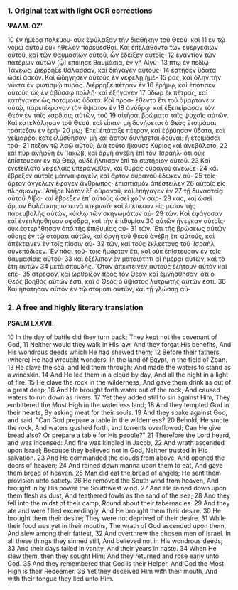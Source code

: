 ### 1. Original text with light OCR corrections

**ΨΑΛΜ. ΟΖ'.**

10 ἐν ἡμέρᾳ πολέμου· οὐκ ἐφύλαξαν τὴν διαθήκην τοῦ Θεοῦ, καὶ
11 ἐν τῷ νόμῳ αὐτοῦ οὐκ ἤθελον πορεύεσθαι. Καὶ ἐπελάθοντο τῶν
   εὐεργεσιῶν αὐτοῦ, καὶ τῶν θαυμασίων αὐτοῦ, ὧν ἔδειξεν αὐτοῖς·
12 ἐναντίον τῶν πατέρων αὐτῶν (ᾧ) ἐποίησε θαυμάσια, ἐν γῇ Αἰγύ-
13 πτῳ ἐν πεδίῳ Τάνεως. Διέρρηξε θάλασσαν, καὶ διήγαγεν αὐτοὺς·
14 ἔστησεν ὕδατα ὡσεὶ ἀσκόν. Καὶ ὡδήγησεν αὐτοὺς ἐν νεφέλῃ ἡμέ-
15 ρας, καὶ ὅλην τὴν νύκτα ἐν φωτισμῷ πυρός. Διέρρηξε πέτραν ἐν
16 ἐρήμῳ, καὶ ἐπότισεν αὐτοὺς ὡς ἐν ἀβύσσῳ πολλῇ· καὶ ἐξήγαγεν
17 ὕδωρ ἐκ πέτρας, καὶ κατήγαγεν ὡς ποταμοὺς ὕδατα. Καὶ προσ-
   έθεντο ἔτι τοῦ ἁμαρτάνειν αὐτῷ, παρεπίκραναν τὸν ὕψιστον ἐν
18 ἀνύδρῳ· καὶ ἐξεπείρασαν τὸν Θεὸν ἐν ταῖς καρδίαις αὐτῶν, τοῦ
19 αἰτῆσαι βρώματα ταῖς ψυχαῖς αὐτῶν. Καὶ κατελάλησαν τοῦ
   Θεοῦ, καὶ εἶπαν· μὴ δυνήσεται ὁ Θεὸς ἑτοιμάσαι τράπεζαν ἐν ἐρή-
20 μῳ; ᾽Επεὶ ἐπάταξε πέτραν, καὶ ἐῤῥύησαν ὕδατα, καὶ χείμαῤῥοι
   κατεκλύσθησαν· μὴ καὶ ἄρτον δυνήσεται δοῦναι; ἢ ἑτοιμάσαι τρά-
21 πεζαν τῷ λαῷ αὐτοῦ; Διὰ τοῦτο ἤκουσε Κύριος καὶ ἀνεβάλετο,
22 καὶ πῦρ ἀνήφθη ἐν ᾽Ιακώβ, καὶ ὀργὴ ἀνέβη ἐπὶ τὸν ᾽Ισραήλ· ὅτι
   οὐκ ἐπίστευσαν ἐν τῷ Θεῷ, οὐδὲ ἤλπισαν ἐπὶ τὸ σωτήριον αὐτοῦ.
23 Καὶ ἐνετείλατο νεφέλαις ὑπεράνωθεν, καὶ θύρας οὐρανοῦ ἀνέωξε·
24 καὶ ἔβρεξεν αὐτοῖς μάννα φαγεῖν, καὶ ἄρτον οὐρανοῦ ἔδωκεν αὐ-
25 τοῖς· ἄρτον ἀγγέλων ἔφαγεν ἄνθρωπος· ἐπισιτισμὸν ἀπέστειλεν
26 αὐτοῖς εἰς πλησμονήν. ᾽Απῆρε Νότον ἐξ οὐρανοῦ, καὶ ἐπήγαγεν ἐν
27 τῇ δυναστείᾳ αὐτοῦ Λίβα· καὶ ἔβρεξεν ἐπ᾽ αὐτοὺς ὡσεὶ χοῦν σάρ-
28 κας, καὶ ὡσεὶ ἄμμον θαλάσσης πετεινὰ πτερωτά· καὶ ἐπέπεσον
   εἰς μέσον τῆς παρεμβολῆς αὐτῶν, κύκλῳ τῶν σκηνωμάτων αὐ-
29 τῶν. Καὶ ἐφάγοσαν καὶ ἐνεπλήσθησαν σφόδρα, καὶ τὴν ἐπιθυμίαν
30 αὐτῶν ἤνεγκαν αὐτοῖς· οὐκ ἐστερήθησαν ἀπὸ τῆς ἐπιθυμίας αὐ-
31 τῶν. ᾽Ετι τῆς βρώσεως αὐτῶν οὔσης ἐν τῷ στόματι αὐτῶν, καὶ
   ὀργὴ τοῦ Θεοῦ ἀνέβη ἐπ᾽ αὐτούς, καὶ ἀπέκτεινεν ἐν τοῖς πίοσιν αὐ-
32 τῶν, καὶ τοὺς ἐκλεκτοὺς τοῦ ᾽Ισραὴλ συνεπόδισεν. ᾽Εν πᾶσι τού-
   τοις ἥμαρτον ἔτι, καὶ οὐκ ἐπίστευσαν ἐν τοῖς θαυμασίοις αὐτοῦ·
33 καὶ ἐξέλιπον ἐν ματαιότητι αἱ ἡμέραι αὐτῶν, καὶ τὰ ἔτη αὐτῶν
34 μετὰ σπουδῆς. ῞Οταν ἀπέκτεινεν αὐτοὺς ἐζήτουν αὐτὸν καὶ ἐπέ-
35 στρεφον, καὶ ὤρθριζον πρὸς τὸν Θεόν· καὶ ἐμνήσθησαν, ὅτι ὁ Θεὸς
   βοηθὸς αὐτῶν ἐστι, καὶ ὁ Θεὸς ὁ ὕψιστος λυτρωτὴς αὐτῶν ἐστι.
36 Καὶ ἠπάτησαν αὐτὸν ἐν τῷ στόματι αὐτῶν, καὶ τῇ γλώσσῃ αὐ-

### 2. A free and highly literary translation

**PSALM LXXVII.**

10 In the day of battle did they turn back;
They kept not the covenant of God,
11 Neither would they walk in His law.
And they forgat His benefits,
And His wondrous deeds which He had shewed them;
12 Before their fathers, (where) He had wrought wonders,
In the land of Egypt, in the field of Zoan.
13 He clave the sea, and led them through;
And made the waters to stand as a wineskin.
14 And He led them in a cloud by day,
And all the night in a light of fire.
15 He clave the rock in the wilderness,
And gave them drink as out of a great deep;
16 And He brought forth water out of the rock,
And caused waters to run down as rivers.
17 Yet they added still to sin against Him,
They embittered the Most High in the waterless land;
18 And they tempted God in their hearts,
By asking meat for their souls.
19 And they spake against God, and said,
"Can God prepare a table in the wilderness?
20 Behold, He smote the rock,
And waters gushed forth, and torrents overflowed;
Can He give bread also?
Or prepare a table for His people?"
21 Therefore the Lord heard, and was incensed:
And fire was kindled in Jacob,
22 And wrath ascended upon Israel;
Because they believed not in God,
Neither trusted in His salvation.
23 And He commanded the clouds from above,
And opened the doors of heaven;
24 And rained down manna upon them to eat,
And gave them bread of heaven.
25 Man did eat the bread of angels;
He sent them provision unto satiety.
26 He removed the South wind from heaven,
And brought in by His power the Southwest wind.
27 And He rained down upon them flesh as dust,
And feathered fowls as the sand of the sea;
28 And they fell into the midst of their camp,
Round about their tabernacles.
29 And they ate and were filled exceedingly,
And He brought them their desire.
30 He brought them their desire;
They were not deprived of their desire.
31 While their food was yet in their mouths,
The wrath of God ascended upon them,
And slew among their fattest,
32 And overthrew the chosen men of Israel.
In all these things they sinned still,
And believed not in His wondrous deeds;
33 And their days failed in vanity,
And their years in haste.
34 When He slew them, then they sought Him;
And they returned and rose early unto God.
35 And they remembered that God is their Helper,
And God the Most High is their Redeemer.
36 Yet they deceived Him with their mouth,
And with their tongue they lied unto Him.